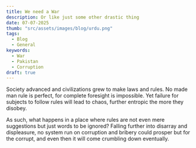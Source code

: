 ```yaml
---
title: We need a War
description: Or like just some other drastic thing
date: 07-07-2025
thumb: "src/assets/images/blog/urdu.png"
tags:
  - Blog
  - General
keywords:
  - War
  - Pakistan
  - Corruption
draft: true
---
```


Society advanced and civilizations grew to make laws and rules. No made man rule is perfect, for complete foresight is impossible.
Yet failure for subjects to follow rules will lead to chaos, further entropic the more they disobey.

As such, what happens in a place where rules are not even mere suggestions but just words to be ignored? Falling further into disarray and displeasure, no system run on corruption and bribery could prosper but for the corrupt, and even then it will come crumbling down eventually.
